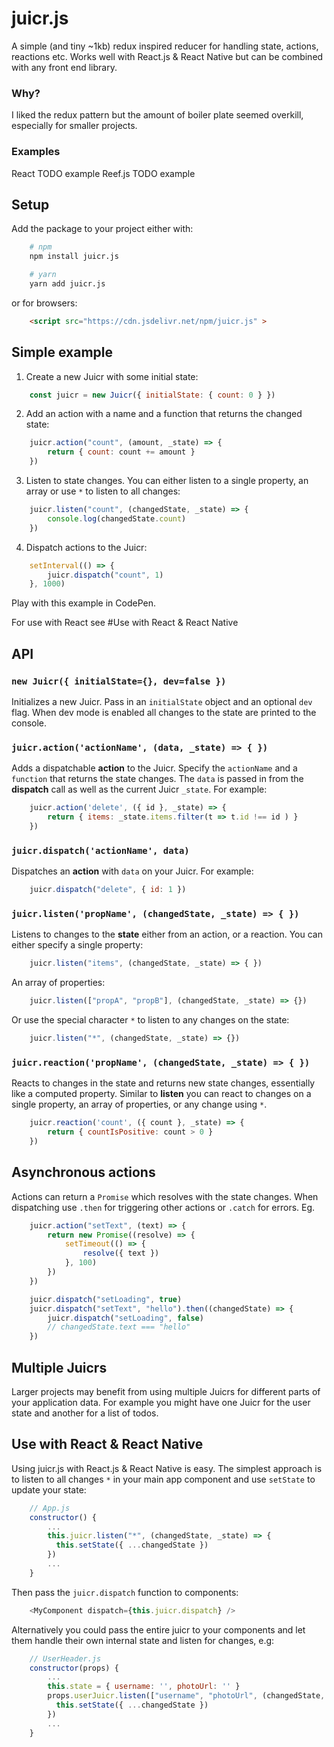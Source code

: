 
# juicr.js

A simple (and tiny ~1kb) redux inspired reducer for handling state, actions, reactions etc. Works well with React.js & React Native but can be combined with any front end library.

### Why?
I liked the redux pattern but the amount of boiler plate seemed overkill, especially for smaller projects.

### Examples
React TODO example
Reef.js TODO example

## Setup
Add the package to your project either with:
```bash
	# npm
	npm install juicr.js

	# yarn
	yarn add juicr.js
```

or for browsers:
```html
	<script src="https://cdn.jsdelivr.net/npm/juicr.js" >
```

## Simple example
1) Create a new Juicr with some initial state:
```javascript
	const juicr = new Juicr({ initialState: { count: 0 } })
```
2) Add an action with a name and a function that returns the changed state:
```javascript
	juicr.action("count", (amount, _state) => {
		return { count: count += amount }
	})
```
3) Listen to state changes. You can either listen to a single property, an array or use `*` to listen to all changes:
```javascript
	juicr.listen("count", (changedState, _state) => {
		console.log(changedState.count)
	})
```
4) Dispatch actions to the Juicr:
```javascript
	setInterval(() => {
		juicr.dispatch("count", 1)
	}, 1000)
```
Play with this example in CodePen.

For use with React see #Use with React & React Native

## API
### `new Juicr({ initialState={}, dev=false })`
Initializes a new Juicr. Pass in an `initialState` object and an optional `dev` flag. When dev mode is enabled all changes to the state are printed to the console.

### `juicr.action('actionName', (data, _state) => { })`
Adds a dispatchable **action** to the Juicr. Specify the `actionName` and a `function` that returns the state changes. The `data` is passed in from the **dispatch** call as well as the current Juicr `_state`. For example:
```javascript
	juicr.action('delete', ({ id }, _state) => {
		return { items: _state.items.filter(t => t.id !== id ) }
	})
```

### `juicr.dispatch('actionName', data)`
Dispatches an **action** with `data` on your Juicr. For example:
```javascript
	juicr.dispatch("delete", { id: 1 })
```

### `juicr.listen('propName', (changedState, _state) => { })`
Listens to changes to the **state** either from an action, or a reaction. You can either specify a single property:
```javascript
	juicr.listen("items", (changedState, _state) => { })
```
An array of properties:
```javascript
	juicr.listen(["propA", "propB"], (changedState, _state) => {})
```
Or use the special character `*` to listen to any changes on the state:
```javascript
	juicr.listen("*", (changedState, _state) => {})
```
### `juicr.reaction('propName', (changedState, _state) => { })`
Reacts to changes in the state and returns new state changes, essentially like a computed property. Similar to **listen** you can react to changes on a single property, an array of properties, or any change using `*`.

```javascript
	juicr.reaction('count', ({ count }, _state) => {
		return { countIsPositive: count > 0 }
	})
```

## Asynchronous  actions
Actions can return a `Promise` which resolves with the state changes. When dispatching use `.then` for triggering other actions or `.catch` for errors. Eg.

```javascript
	juicr.action("setText", (text) => {
		return new Promise((resolve) => {
			setTimeout(() => {
				resolve({ text })
			}, 100)
		})
	})

	juicr.dispatch("setLoading", true)
	juicr.dispatch("setText", "hello").then((changedState) => {
		juicr.dispatch("setLoading", false)
		// changedState.text === "hello"
	})
 ```

## Multiple Juicrs
Larger projects may benefit from using multiple Juicrs for different parts of your application data. For example you might have one Juicr for the user state and another for a list of todos.

## Use with React & React Native
Using juicr.js with React.js & React Native is easy. The simplest approach is to listen to all changes `*`  in your main app component and use `setState` to update your state:
```javascript
	// App.js
	constructor() {
		...
	    this.juicr.listen("*", (changedState, _state) => {
	      this.setState({ ...changedState })
	    })
	    ...
	}
 ```
Then pass the `juicr.dispatch` function to components:
```javascript
	<MyComponent dispatch={this.juicr.dispatch} />
```
Alternatively you could pass the entire juicr to your components and let them handle their own internal state and listen for changes, e.g:
```javascript
	// UserHeader.js
	constructor(props) {
		...
		this.state = { username: '', photoUrl: '' }
	    props.userJuicr.listen(["username", "photoUrl", (changedState, _state) => {
	      this.setState({ ...changedState })
	    })
	    ...
	}
 ```
